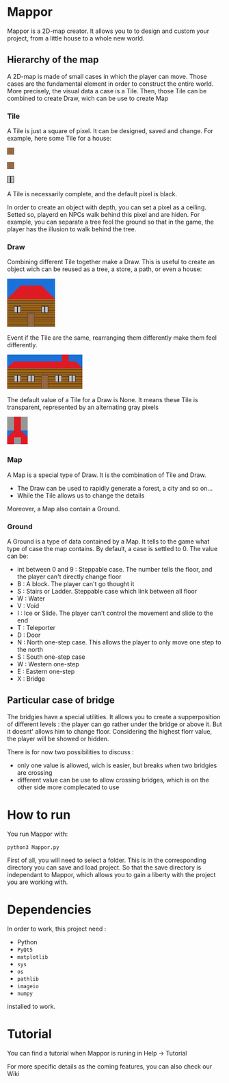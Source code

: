 # Mappor

Mappor is a 2D-map creator. It allows you to to design and custom your project, from a little house to a whole new world.

## Hierarchy of the map

A 2D-map is made of small cases in which the player can move. Those cases are the fundamental element in order to construct the entire world.
More precisely, the visual data a case is a Tile. Then, those Tile can be combined to create Draw, wich can be use to create Map

### Tile

A Tile is just a square of pixel. It can be designed, saved and change. For example, here some Tile for a house:

![Door1](./.img/Door_Top.png)

![Door2](./.img/Door_Bottom.png)

![Window](./.img/Window.png)

A Tile is necessarily complete, and the default pixel is black.

In order to create an object with depth, you can set a pixel as a ceiling. Setted so, playerd en NPCs walk behind this pixel and are hiden.
For example, you can separate a tree feol the ground so that in the game, the player has the illusion to walk behind the tree.

### Draw

Combining different Tile together make a Draw. This is useful to create an object wich can be reused as a tree, a store, a path, or even a house:

![House](./.img/House.png)

Event if the Tile are the same, rearranging them differently make them feel differently.

![house](./.img/house.png)

The default value of a Tile for a Draw is None. It means these Tile is transparent, represented by an alternating gray pixels

![bg](./.img/bg.png)

### Map

A Map is a special type of Draw. It is the combination of Tile and Draw.
- The Draw can be used to rapidly generate a forest, a city and so on...
- While the Tile allows us to change the details

Moreover, a Map also contain a Ground.

### Ground

A Ground is a type of data contained by a Map. It tells to the game what type of case the map contains. By default, a case is settled to 0. The value can be:
- int between 0 and 9 : Steppable case. The number tells the floor, and the player can't directly change floor
- B : A block. The player can't go thought it
- S : Stairs or Ladder. Steppable case which link between all floor
- W : Water
- V : Void
- I : Ice or Slide. The player can't control the movement and slide to the end
- T : Teleporter
- D : Door
- N : North one-step case. This allows the player to only move one step to the north
- S : South one-step case
- W : Western one-step
- E : Eastern one-step
- X : Bridge

## Particular case of bridge
The bridgies have a special utilities. It allows you to create a supperposition of different levels : the player can go rather under the bridge or above it. But it doesnt' allows him to change floor. Considering the highest florr value, the player will be showed or hidden.

There is for now two possibilities to discuss :
- only one value is allowed, wich is easier, but breaks when two bridgies are crossing
- different value can be use to allow crossing bridges, which is on the other side more complecated to use

# How to run

You run Mappor with:

```
python3 Mappor.py
```

First of all, you will need to select a folder. This is in the corresponding directory you can save and load project. So that the save directory is independant to Mappor, which allows you to gain a liberty with the project you are working with.

# Dependencies

In order to work, this project need :
- Python
- ```PyQt5```
- ```matplotlib```
- ```sys```
- ```os```
- ```pathlib```
- ```imageio```
- ```numpy```

installed to work.

# Tutorial

You can find a tutorial when Mappor is runing in Help -> Tutorial

For more specific details as the coming features, you can also check our Wiki
